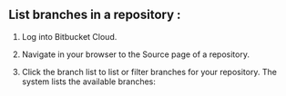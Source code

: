 List branches in a repository  :
----------------------------------
1) Log into Bitbucket Cloud.

2) Navigate in your browser to the Source page of a repository.

3) Click the branch list to list or filter branches for your repository.
The system lists the available branches:
